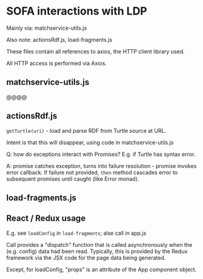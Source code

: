 # SOFA interactions with LDP

Mainly via: matchservice-utils.js

Also note: actionsRdf.js, load-fragments.js

These files contain all references to axios, the HTTP client library used.

All HTTP access is performed via Axios.

## matchservice-utils.js


@@@@


## actionsRdf.js

`getTurtle(uri)` - load and parse RDF from Turtle source at URL.

Intent is that this will disappear, using code in matchservice-utils.js

Q: how do exceptions interact with Promises?  E.g. if Turtle has syntax error.

A: promise catches exception, turns into failure resolution - promise invokes error callback.  If failure not provided, `then` method cascades error to subsequent promises until caught (like Error monad).


## load-fragments.js



## React / Redux  usage

E.g. see `loadConfig` in `load-fragments`; alse call in app.js

Call provides a "dispatch" function that is called asynchronously when the (e.g. config) data had been read.  Typically, this is provided by the Redux framework via the JSX code for the page data being generated.

Except, for loadConfig, "props" is an attribute of the App component object.


